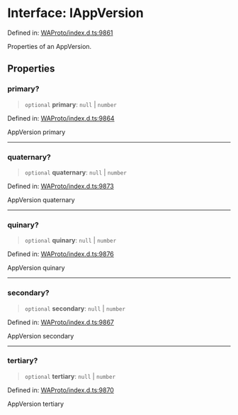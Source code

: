 # Interface: IAppVersion

Defined in: [WAProto/index.d.ts:9861](https://github.com/Fokusdotid/bail/blob/82f46c566476ac566bfd781dede14412fcdfb787/WAProto/index.d.ts#L9861)

Properties of an AppVersion.

## Properties

### primary?

> `optional` **primary**: `null` \| `number`

Defined in: [WAProto/index.d.ts:9864](https://github.com/Fokusdotid/bail/blob/82f46c566476ac566bfd781dede14412fcdfb787/WAProto/index.d.ts#L9864)

AppVersion primary

***

### quaternary?

> `optional` **quaternary**: `null` \| `number`

Defined in: [WAProto/index.d.ts:9873](https://github.com/Fokusdotid/bail/blob/82f46c566476ac566bfd781dede14412fcdfb787/WAProto/index.d.ts#L9873)

AppVersion quaternary

***

### quinary?

> `optional` **quinary**: `null` \| `number`

Defined in: [WAProto/index.d.ts:9876](https://github.com/Fokusdotid/bail/blob/82f46c566476ac566bfd781dede14412fcdfb787/WAProto/index.d.ts#L9876)

AppVersion quinary

***

### secondary?

> `optional` **secondary**: `null` \| `number`

Defined in: [WAProto/index.d.ts:9867](https://github.com/Fokusdotid/bail/blob/82f46c566476ac566bfd781dede14412fcdfb787/WAProto/index.d.ts#L9867)

AppVersion secondary

***

### tertiary?

> `optional` **tertiary**: `null` \| `number`

Defined in: [WAProto/index.d.ts:9870](https://github.com/Fokusdotid/bail/blob/82f46c566476ac566bfd781dede14412fcdfb787/WAProto/index.d.ts#L9870)

AppVersion tertiary
